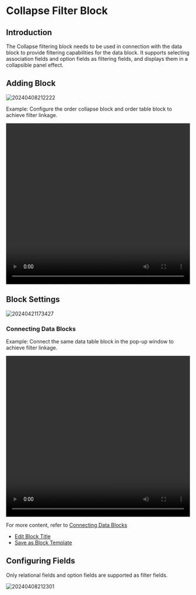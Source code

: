 # Collapse Filter Block

## Introduction

The Collapse filtering block needs to be used in connection with the data block to provide filtering capabilities for the data block. It supports selecting association fields and option fields as filtering fields, and displays them in a collapsible panel effect.

## Adding Block

![20240408212222](https://static-docs.nocobase.com/20240408212222.png)

Example: Configure the order collapse block and order table block to achieve filter linkage.

  <video width="100%" height="440" controls>
      <source src="https://static-docs.nocobase.com/20240408212817.mp4" type="video/mp4">
    </video>

## Block Settings

![20240421173427](https://static-docs.nocobase.com/20240421173427.png)

### Connecting Data Blocks

Example: Connect the same data table block in the pop-up window to achieve filter linkage.

  <video width="100%" height="440" controls>
      <source src="https://static-docs.nocobase.com/20240408214743.mp4" type="video/mp4">
    </video>

For more content, refer to [Connecting Data Blocks](/handbook/ui/blocks/block-settings/connect-block)

- [Edit Block Title](/handbook/ui/blocks/block-settings/block-title)
- [Save as Block Template](/handbook/block-template)

## Configuring Fields

Only relational fields and option fields are supported as filter fields.

![20240408212301](https://static-docs.nocobase.com/20240408212301.png)
